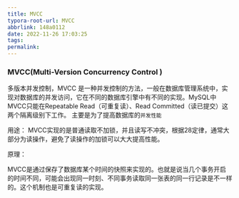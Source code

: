 ```yaml
---
title: MVCC
typora-root-url: MVCC
abbrlink: 148a0112
date: 2022-11-26 17:03:25
tags:
permalink:
---
```




### MVCC(Multi-Version Concurrency Control )

多版本并发控制，MVCC 是一种并发控制的方法，一般在数据库管理系统中，实现对数据库的并发访问，它在不同的数据库引擎中有不同的实现。MySQL中MVCC只能在Repeatable Read（可重复读）、Read Committed（读已提交）这两个隔离级别下工作。 主要是为了提高数据库的`并发性能`  

用途： MVCC实现的是普通读取不加锁，并且读写不冲突，根据28定律，通常大部分为读操作，避免了读操作的加锁可以大大提高性能。

原理：

MVCC是通过保存了数据库某个时间的快照来实现的。也就是说当几个事务开启的时间不同，可能会出现同一时刻、不同事务读取同一张表的同一行记录是不一样的。这个机制也是可重复读的实现。